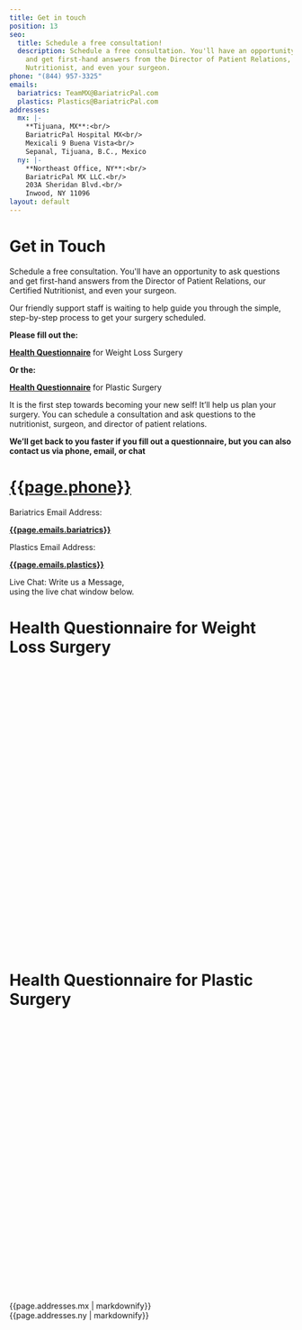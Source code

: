 ```yaml
---
title: Get in touch
position: 13
seo:
  title: Schedule a free consultation!
  description: Schedule a free consultation. You'll have an opportunity to ask questions
    and get first-hand answers from the Director of Patient Relations, our Certified
    Nutritionist, and even your surgeon.
phone: "(844) 957-3325"
emails:
  bariatrics: TeamMX@BariatricPal.com
  plastics: Plastics@BariatricPal.com
addresses:
  mx: |-
    **Tijuana, MX**:<br/>
    BariatricPal Hospital MX<br/>
    Mexicali 9 Buena Vista<br/>
    Sepanal, Tijuana, B.C., Mexico
  ny: |-
    **Northeast Office, NY**:<br/>
    BariatricPal MX LLC.<br/>
    203A Sheridan Blvd.<br/>
    Inwood, NY 11096
layout: default
---
```


<div class='wrap'>
  <div class='section u-py6 u-bt1'>
    <div class='section-row'>
      <div class='section-chunk u-size1of2 u-px4 u-sm-size10of12 u-xs-sizeFull u-xs-p2'>
        <h1 class='u-mt0'>
          <strong>Get in Touch</strong>
        </h1>
        <p class='t3'>
          Schedule a free consultation. You'll have an opportunity to ask questions and get first-hand answers from the Director of Patient Relations, our Certified Nutritionist, and even your surgeon.
        </p>
        <span class='icon icon--heart u-mt4'></span>
        <p>
          Our friendly support staff is waiting to help guide you through the simple, step-by-step process to get your surgery scheduled.
        </p>
      </div>
      <div class='section-chunk u-size1of2 u-px4 u-py2 u-sm-sizeFull u-xs-p2'>
        <p class='t4 u-textRed'>
          <strong>Please fill out the:</strong>
        </p>
        <div class='box box--green'>
          <a class='u-textWhite' href="https://bariatricpal.typeform.com/to/IKm6G5" target='_blank'><strong>Health Questionnaire</strong></a> for Weight Loss Surgery
        </div>
        <p class='t4 u-textRed'>
          <strong>Or the:</strong>
        </p>
        <div class='box box--green'>
          <a class='u-textWhite' href="https://bariatricpal.typeform.com/to/FIdZ6c" target='_blank'><strong>Health Questionnaire</strong></a> for Plastic Surgery
        </div>
        <p class='u-mt4'>
          It is the first step towards becoming your new self! It’ll help us plan your surgery. You can schedule a consultation and ask questions to the nutritionist, surgeon, and director of patient relations.
        </p>
        <p>
          <strong>We’ll get back to you faster if you fill out a questionnaire, but you can also contact us via phone, email, or chat</strong>
        </p>
      </div>
    </div>
  </div>
</div>

<div class='section'>
  <div class='section-hero section-hero--contact'>
    <div class='section-heroWrap u-px4'>
      <div class='box box--green u-p2 u-mb1 u-size1of2 u-sm-sizeFull'>
        <div class='box-icon'>
          <span class='icon icon--phone u-left'></span>
        </div>
        <div class='box-content'>
          <h1 class='u-m0 u-sm-pt1'>
            <a class='u-textWhite' href='tel:{{page.phone | replace: "(", "" | replace: ") ", "" | replace: "-", ""}}'><strong>{{page.phone}}</strong></a>
          </h1>
        </div>
      </div>
      <div class='box box--green u-p2 u-mb1 u-size1of2 u-sm-sizeFull'>
        <div class='box-icon'>
          <span class='icon icon--envelope u-left'></span>
        </div>
        <div class='box-content'>
          <p class='u-m0'>Bariatrics Email Address:</p>
          <a class='u-textWhite' href="mailto:{{page.emails.bariatrics}}" target="_blank">
            <strong>{{page.emails.bariatrics}}</strong>
          </a>
        </div>
      </div>
      <div class='box box--green u-p2 u-mb1 u-size1of2 u-sm-sizeFull'>
        <div class='box-icon'>
          <span class='icon icon--envelope u-left'></span>
        </div>
        <div class='box-content'>
          <p class='u-m0'>Plastics Email Address:</p>
          <a class='u-textWhite' href="mailto:{{page.emails.plastics}}" target="_blank">
            <strong>{{page.emails.plastics}}</strong>
          </a>
        </div>
      </div>
      <div class='box box--green u-p2 u-size1of2 u-sm-sizeFull'>
        <div class='box-icon'>
          <span class='icon icon--chat'></span>
        </div>
        <div class='box-content'>
          <p class='u-m0'>
            Live Chat: Write us a Message,<br/>
            using the live chat window below.
          </p>
        </div>
      </div>
    </div>
  </div>
</div>

<div class='wrap'>

  <div class='section u-py6'>
    <div class='section-row'>
      <div class='section-chunk u-px4 u-clear'>
        <h1 class='u-mb4'><strong class='u-block'>Health Questionnaire</strong> for Weight Loss Surgery</h1>
        <div class="typeform-widget" data-url="https://bariatricpal.typeform.com/to/IKm6G5" style="width: 100%; height: 500px;" > </div> <script> (function() { var qs,js,q,s,d=document, gi=d.getElementById, ce=d.createElement, gt=d.getElementsByTagName, id="typef_orm", b="https://embed.typeform.com/"; if(!gi.call(d,id)) { js=ce.call(d,"script"); js.id=id; js.src=b+"embed.js"; q=gt.call(d,"script")[0]; q.parentNode.insertBefore(js,q) } })() </script>
      </div>
    </div>
  </div>

  <div class='section u-py6 u-bt0'>
    <div class='section-row'>
      <div class='section-chunk u-px4 u-clear'>
        <h1 class='u-mt0 u-mb4'><strong class='u-block'>Health Questionnaire</strong> for Plastic Surgery</h1>
        <div class="typeform-widget" data-url="https://bariatricpal.typeform.com/to/FIdZ6c" style="width: 100%; height: 500px;" > </div> <script> (function() { var qs,js,q,s,d=document, gi=d.getElementById, ce=d.createElement, gt=d.getElementsByTagName, id="typef_orm", b="https://embed.typeform.com/"; if(!gi.call(d,id)) { js=ce.call(d,"script"); js.id=id; js.src=b+"embed.js"; q=gt.call(d,"script")[0]; q.parentNode.insertBefore(js,q) } })() </script>
      </div>
    </div>
  </div>

  <div class='section u-py6 u-bt1'>
    <div class='section-row'>
      <div class='section-chunk u-size1of2 u-px4 u-sm-sizeFull u-sm-px2'>
        <div class='box'>
          <div class='box-icon'>
            <span class='icon icon--envelopeGray'></span>
          </div>
          <div class='box-content'>
            {{page.addresses.mx | markdownify}}
          </div>
        </div>
      </div>
      <div class='section-chunk u-size1of2 u-px4 u-sm-sizeFull u-sm-px2 u-sm-mt1'>
        <div class='box'>
          <div class='box-icon'>
            <span class='icon icon--envelopeGray'></span>
          </div>
          <div class='box-content'>
            {{page.addresses.ny | markdownify}}
          </div>
        </div>
      </div>
    </div>
  </div>
</div>
